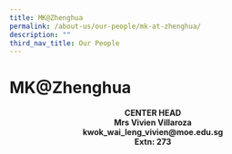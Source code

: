 ```yaml
---
title: MK@Zhenghua
permalink: /about-us/our-people/mk-at-zhenghua/
description: ""
third_nav_title: Our People
---
```

# MK@Zhenghua

<center><b>CENTER HEAD<br>Mrs Vivien Villaroza<br>kwok_wai_leng_vivien@moe.edu.sg<br>Extn: 273</b></center>